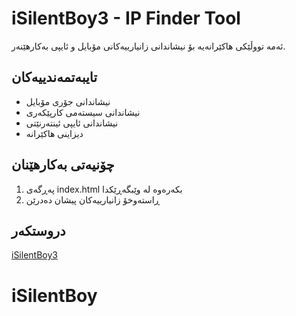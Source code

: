 # iSilentBoy3 - IP Finder Tool

ئەمە تووڵێکی هاکێرانەیە بۆ نیشاندانی زانیارییەکانی مۆبایل و ئایپی بەکارهێنەر.

## تایبەتمەندییەکان
- نیشاندانی جۆری مۆبایل
- نیشاندانی سیستەمی کارپێکەری
- نیشاندانی ئایپی ئینتەرنێتی
- دیزاینی هاکێرانە

## چۆنیەتی بەکارهێنان
1. پەڕگەی index.html بکەرەوە لە وێبگەڕێکدا
2. ڕاستەوخۆ زانیارییەکان پیشان دەدرێن

## دروستکەر
[iSilentBoy3](https://github.com/iSilentBoy3)
# iSilentBoy
